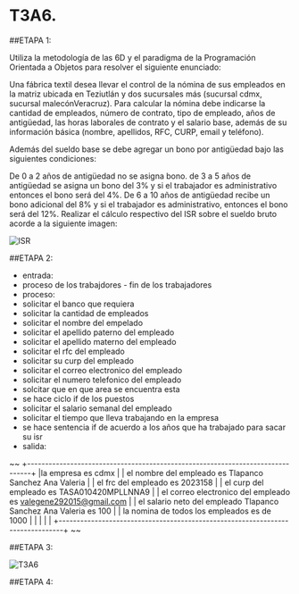# T3A6.

##ETAPA 1:

Utiliza la metodología de las 6D y el paradigma de la Programación Orientada a Objetos para resolver el siguiente enunciado:

Una fábrica textil desea llevar el control de la nómina de sus empleados en la matriz ubicada en Teziutlán y dos sucursales más (sucursal cdmx, sucursal malecónVeracruz). Para calcular la nómina debe indicarse la cantidad de empleados, número de contrato, tipo de empleado, años de antigüedad, las horas laborales de contrato y el salario base, además de su información básica (nombre, apellidos, RFC, CURP, email y teléfono).

Además del sueldo base se debe agregar un bono por antigüedad bajo las siguientes condiciones:

De 0 a 2 años de antigüedad no se asigna bono. de 3 a 5 años de antigüedad se asigna un bono del 3% y si el trabajador es administrativo entonces el bono será del 4%. De 6 a 10 años de antigüedad recibe un bono adicional del 8% y si el trabajador es administrativo, entonces el bono será del 12%. Realizar el cálculo respectivo del ISR sobre el sueldo bruto acorde a la siguiente imagen:

![ISR](https://user-images.githubusercontent.com/115035734/201532477-4c570987-a86a-47d8-ae58-d07984acf18a.png)

##ETAPA 2:

- entrada:
- proceso de los trabajdores - fin de los trabajadores
- proceso:
- solicitar el banco que requiera
- solicitar la cantidad de empleados
- solicitar el nombre del empelado
- solicitar el apellido paterno del empleado
- solicitar el apellido materno del empleado
- solicitar el rfc del empleado 
- solicitar su curp del empleado
- solicitar el correo electronico del empleado
- solicitar el numero telefonico del empleado 
- solcitar que en que area se encuentra esta
- se hace ciclo if de los puestos
- solicitar el salario semanal del empleado
- solicitar el tiempo que lleva trabajando en la empresa
- se hace sentencia if de acuerdo  a los años que ha trabajado para sacar su isr
- salida:

~~
+-------------------------------------------------------------------------------+
|la empresa es cdmx                                                             |
| el nombre del empleado es Tlapanco Sanchez Ana Valeria                        |
| el frc del empleado es 2023158                                                |
| el curp del empleado es TASA010420MPLLNNA9                                    |
| el correo electronico del empleado es valegene292015@gmail.com                |
| el salario neto del empleado Tlapanco Sanchez Ana Valeria es 100              |
| la nomina de todos los empleados es de 1000                                   |
|                                                                               |
|                                                                               |
+-------------------------------------------------------------------------------+
~~

##ETAPA 3:

![T3A6](https://user-images.githubusercontent.com/115035734/201532975-df183b50-2b51-46c5-872b-ac44770be59d.png)

##ETAPA 4:




